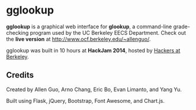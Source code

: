 gglookup
========

**gglookup** is a graphical web interface for **glookup**, a command-line grade-checking program used by the UC Berkeley EECS Department. Check out the **live version** at http://www.ocf.berkeley.edu/~allenguo/.

gglookup was built in 10 hours at **HackJam 2014**, hosted by [Hackers at Berkeley](http://hackersatberkeley.com).

Credits
-------

Created by Allen Guo, Arno Chang, Eric Bo, Evan Limanto, and Yang Yu.

Built using Flask, jQuery, Bootstrap, Font Awesome, and Chart.js.
